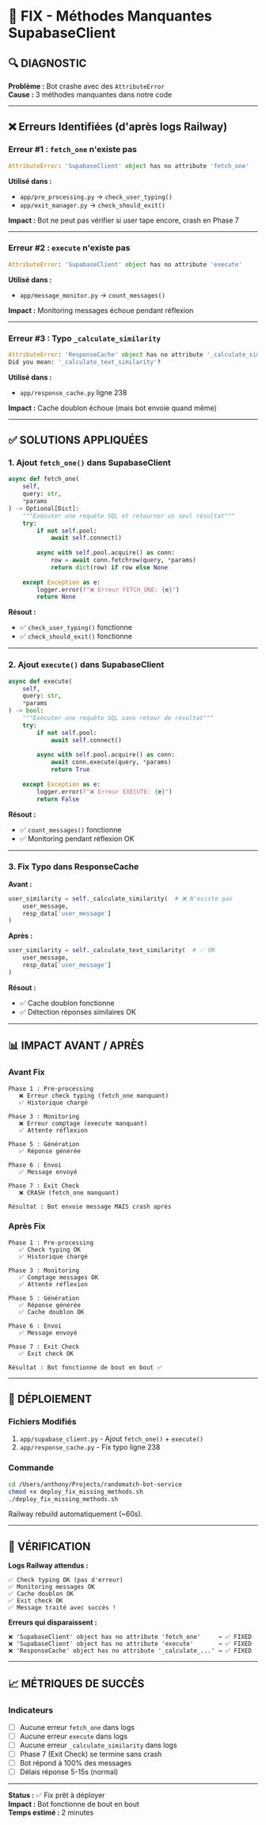 # 🔧 FIX - Méthodes Manquantes SupabaseClient

## 🔍 DIAGNOSTIC

**Problème :** Bot crashe avec des `AttributeError`  
**Cause :** 3 méthodes manquantes dans notre code

---

## ❌ Erreurs Identifiées (d'après logs Railway)

### Erreur #1 : `fetch_one` n'existe pas
```python
AttributeError: 'SupabaseClient' object has no attribute 'fetch_one'
```

**Utilisé dans :**
- `app/pre_processing.py` → `check_user_typing()`
- `app/exit_manager.py` → `check_should_exit()`

**Impact :** Bot ne peut pas vérifier si user tape encore, crash en Phase 7

---

### Erreur #2 : `execute` n'existe pas
```python
AttributeError: 'SupabaseClient' object has no attribute 'execute'
```

**Utilisé dans :**
- `app/message_monitor.py` → `count_messages()`

**Impact :** Monitoring messages échoue pendant réflexion

---

### Erreur #3 : Typo `_calculate_similarity`
```python
AttributeError: 'ResponseCache' object has no attribute '_calculate_similarity'
Did you mean: '_calculate_text_similarity'?
```

**Utilisé dans :**
- `app/response_cache.py` ligne 238

**Impact :** Cache doublon échoue (mais bot envoie quand même)

---

## ✅ SOLUTIONS APPLIQUÉES

### 1. Ajout `fetch_one()` dans SupabaseClient

```python
async def fetch_one(
    self,
    query: str,
    *params
) -> Optional[Dict]:
    """Exécuter une requête SQL et retourner un seul résultat"""
    try:
        if not self.pool:
            await self.connect()
        
        async with self.pool.acquire() as conn:
            row = await conn.fetchrow(query, *params)
            return dict(row) if row else None
            
    except Exception as e:
        logger.error(f"❌ Erreur FETCH_ONE: {e}")
        return None
```

**Résout :** 
- ✅ `check_user_typing()` fonctionne
- ✅ `check_should_exit()` fonctionne

---

### 2. Ajout `execute()` dans SupabaseClient

```python
async def execute(
    self,
    query: str,
    *params
) -> bool:
    """Exécuter une requête SQL sans retour de résultat"""
    try:
        if not self.pool:
            await self.connect()
        
        async with self.pool.acquire() as conn:
            await conn.execute(query, *params)
            return True
            
    except Exception as e:
        logger.error(f"❌ Erreur EXECUTE: {e}")
        return False
```

**Résout :**
- ✅ `count_messages()` fonctionne
- ✅ Monitoring pendant réflexion OK

---

### 3. Fix Typo dans ResponseCache

**Avant :**
```python
user_similarity = self._calculate_similarity(  # ❌ N'existe pas
    user_message,
    resp_data['user_message']
)
```

**Après :**
```python
user_similarity = self._calculate_text_similarity(  # ✅ OK
    user_message,
    resp_data['user_message']
)
```

**Résout :**
- ✅ Cache doublon fonctionne
- ✅ Détection réponses similaires OK

---

## 📊 IMPACT AVANT / APRÈS

### Avant Fix

```
Phase 1 : Pre-processing
   ❌ Erreur check typing (fetch_one manquant)
   ✅ Historique chargé

Phase 3 : Monitoring
   ❌ Erreur comptage (execute manquant)
   ✅ Attente réflexion

Phase 5 : Génération
   ✅ Réponse générée

Phase 6 : Envoi
   ✅ Message envoyé

Phase 7 : Exit Check
   ❌ CRASH (fetch_one manquant)
   
Résultat : Bot envoie message MAIS crash après
```

### Après Fix

```
Phase 1 : Pre-processing
   ✅ Check typing OK
   ✅ Historique chargé

Phase 3 : Monitoring
   ✅ Comptage messages OK
   ✅ Attente réflexion

Phase 5 : Génération
   ✅ Réponse générée
   ✅ Cache doublon OK

Phase 6 : Envoi
   ✅ Message envoyé

Phase 7 : Exit Check
   ✅ Exit check OK
   
Résultat : Bot fonctionne de bout en bout ✅
```

---

## 🚀 DÉPLOIEMENT

### Fichiers Modifiés

1. `app/supabase_client.py` - Ajout `fetch_one()` + `execute()`
2. `app/response_cache.py` - Fix typo ligne 238

### Commande

```bash
cd /Users/anthony/Projects/randomatch-bot-service
chmod +x deploy_fix_missing_methods.sh
./deploy_fix_missing_methods.sh
```

Railway rebuild automatiquement (~60s).

---

## 🧪 VÉRIFICATION

**Logs Railway attendus :**

```
✅ Check typing OK (pas d'erreur)
✅ Monitoring messages OK
✅ Cache doublon OK
✅ Exit check OK
✅ Message traité avec succès !
```

**Erreurs qui disparaissent :**

```
❌ 'SupabaseClient' object has no attribute 'fetch_one'     → ✅ FIXED
❌ 'SupabaseClient' object has no attribute 'execute'       → ✅ FIXED
❌ 'ResponseCache' object has no attribute '_calculate_...' → ✅ FIXED
```

---

## 📈 MÉTRIQUES DE SUCCÈS

### Indicateurs

- [ ] Aucune erreur `fetch_one` dans logs
- [ ] Aucune erreur `execute` dans logs
- [ ] Aucune erreur `_calculate_similarity` dans logs
- [ ] Phase 7 (Exit Check) se termine sans crash
- [ ] Bot répond à 100% des messages
- [ ] Délais réponse 5-15s (normal)

---

**Status :** ✅ Fix prêt à déployer  
**Impact :** Bot fonctionne de bout en bout  
**Temps estimé :** 2 minutes
